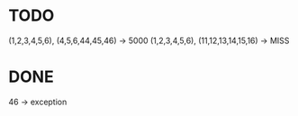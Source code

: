 # TODO

(1,2,3,4,5,6), (4,5,6,44,45,46) -> 5000
(1,2,3,4,5,6), (11,12,13,14,15,16) -> MISS

# DONE
46 -> exception